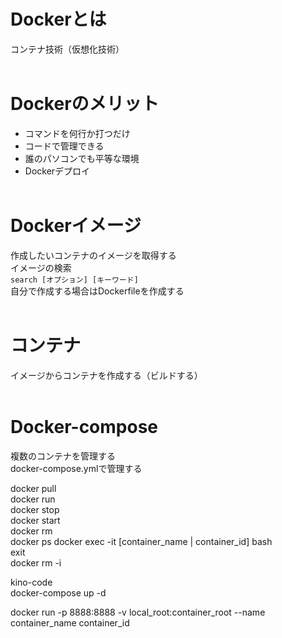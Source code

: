 # Dockerとは
コンテナ技術（仮想化技術）<br><br>

# Dockerのメリット
* コマンドを何行か打つだけ
* コードで管理できる
* 誰のパソコンでも平等な環境
* Dockerデプロイ<br><br>
# Dockerイメージ
作成したいコンテナのイメージを取得する  
イメージの検索  
`search [オプション] [キーワード]`  
自分で作成する場合はDockerfileを作成する<br><br>
# コンテナ
イメージからコンテナを作成する（ビルドする）<br><br>
# Docker-compose
複数のコンテナを管理する  
docker-compose.ymlで管理する

docker pull  
docker run  
docker stop  
docker start  
docker rm  
docker ps
docker exec -it [container_name | container_id] bash  
exit  
docker rm -i  


kino-code  
docker-compose up -d  

docker run -p 8888:8888 -v local_root:container_root --name container_name container_id